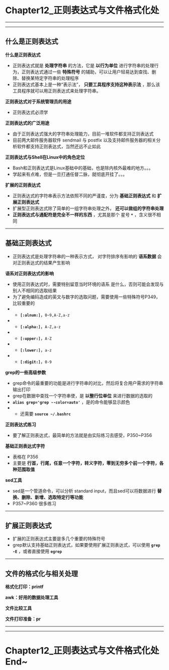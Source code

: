Chapter12_正则表达式与文件格式化处
===

---

---

什么是正则表达式
---

**什么是正则表达式**

- 正则表达式就是 **处理字符串** 的方法，它是 **以行为单位** 进行字符串的处理行为，正则表达式通过一些 **特殊符号** 的辅助，可以让用户轻易达到查找、删除、替换某特定字符串的处理程序
- 正则表达式基本上是一种“表示法”， **只要工具程序支持这种表示法** ，那么该工具程序就可以用正则表达式来处理字符串。

**正则表达式对于系统管理员的用途**

- 正则表达式必须学

**正则表达式的广泛用途**

- 由于正则表达式强大的字符串处理能力，目前一堆软件都支持正则表达式
- 目前两大邮件服务器软件 sendmail 与 postfix 以及支持邮件服务器的相关分析软件都支持正则表达式，当然还远不止如此

**正则表达式与Shell在Linux中的角色定位**

- Bash和正则表达式是Linux基础中的基础，也是除内核外最难的地方。。。
- 学起来有点难，但是一旦打通任督二脉，就彻底开挂了。。。

**扩展的正则表达式**

- 正则表达式的字符串表示方法依照不同的严谨度，分为 **基础正则表达式** 和 **扩展正则表达式**   
- 扩展型正则表达式除了简单的一组字符串处理之外， **还可以做组的字符串处理**   
- **正则表达式与通配符是完全不一样的东西** ，尤其是那个 星号 **`*`** ，含义很不相同

---

基础正则表达式
---
- 正则表达式是处理字符串的一种表示方式， 对字符排序有影响的 **语系数据** 会对正则表达式的结果产生影响

**语系对正则表达式的影响**

- 使用正则表达式时，需要特别留意当时环境的语系 是什么，否则可能会发现与别人不相同的选取结果
- 为了避免编码造成的英文与数字的选取问题，需要使用一些特殊符号P349，比较重要的
- - **`[:alnum:]`**，`0~9,A-Z,a-z`
- - **`[:alpha:]`**，`A-Z,a-z`
- - **`[:upper:]`**，`A-Z`
- - **`[:lower:]`**，`a-z`
- - **`[:digit:]`**，`0-9`

**grep的一些高级参数**

- grep命令的最重要的功能是进行字符串的对比，然后将复合用户需求的字符串输出打印   
- grep在数据中查找一个字符串使，是 **以整行位单位** 来进行数据的选取的   
- **`alias grep='grep --color=auto'`** ，是的命令能够显示颜色   
- - 还需要 **`source ~/.bashrc`**   

**正则表达式练习**

- 要了解正则表达式，最简单的方法就是由实际练习去感受，P350~P356

**基础正则表达式字符**

- 表格在 P356 
- 主要是 **行首，行尾，任意一个字符，转义字符，零到无穷多个前一个字符，各种范围取值**

**sed工具**

- sed是一个管道命令，可以分析 standard input，而且sed可以将数据进行 **替换、删除、新增、选取特定行等功能**   
- P357~P360 很多练习

---

扩展正则表达式
---
- 扩展的正则表达式主要是多几个重要的特殊符号
- grep默认支持基础正则表达式，如果要使用扩展正则表达式，可以使用 **`grep -E`** ，或者直接使用 **`egrep`**   

---

文件的格式化与相关处理
---

**格式化打印：printf**


**awk：好用的数据处理工具**

**文件比较工具**

**文件打印准备：pr**

---

---

Chapter12_正则表达式与文件格式化处 End~
===